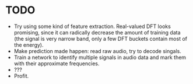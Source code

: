 # TODO

* Try using some kind of feature extraction. Real-valued DFT looks
  promising, since it can radically decrease the amount of training
  data (the signal is very narrow band, only a few DFT buckets
  contain most of the energy).
* Make prediction made happen: read raw audio, try to decode singals.
* Train a network to identify multiple signals in audio data and
  mark them with their approximate frequencies.
* ???
* Profit.
